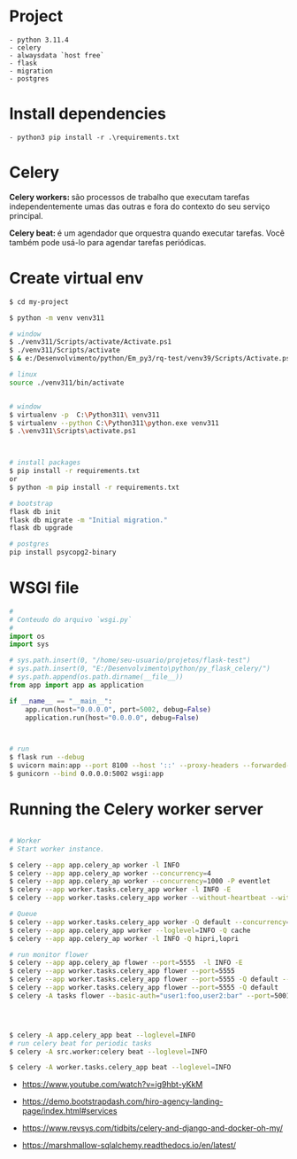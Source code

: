 # Project
    - python 3.11.4
    - celery
    - alwaysdata `host free`
    - flask
    - migration
    - postgres

# Install dependencies
    - python3 pip install -r .\requirements.txt

# Celery

<b>Celery workers: </b> são processos de trabalho que executam tarefas
    independentemente umas das outras e fora do contexto do seu serviço
    principal.

<b>Celery beat: </b> é um agendador que orquestra quando executar tarefas.
    Você também pode usá-lo para agendar tarefas periódicas.





# Create virtual env
```sh
$ cd my-project

$ python -m venv venv311

# window
$ ./venv311/Scripts/activate/Activate.ps1
$ ./venv311/Scripts/activate
$ & e:/Desenvolvimento/python/Em_py3/rq-test/venv39/Scripts/Activate.ps1

# linux
source ./venv311/bin/activate


# window
$ virtualenv -p  C:\Python311\ venv311
$ virtualenv --python C:\Python311\python.exe venv311
$ .\venv311\Scripts\activate.ps1



# install packages
$ pip install -r requirements.txt
or
$ python -m pip install -r requirements.txt

# bootstrap
flask db init
flask db migrate -m "Initial migration."
flask db upgrade

# postgres
pip install psycopg2-binary
```

# WSGI file

```py
#
# Conteudo do arquivo `wsgi.py`
#
import os
import sys

# sys.path.insert(0, "/home/seu-usuario/projetos/flask-test")
# sys.path.insert(0, "E:/Desenvolvimento\python/py_flask_celery/")
# sys.path.append(os.path.dirname(__file__))
from app import app as application

if __name__ == "__main__":
    app.run(host="0.0.0.0", port=5002, debug=False)
    application.run(host="0.0.0.0", debug=False)
```

```sh


# run
$ flask run --debug
$ uvicorn main:app --port 8100 --host '::' --proxy-headers --forwarded-allow-ips "::1"
$ gunicorn --bind 0.0.0.0:5002 wsgi:app

```

# Running the Celery worker server

```sh

# Worker
# Start worker instance.

$ celery --app app.celery_ap worker -l INFO
$ celery --app app.celery_ap worker --concurrency=4
$ celery --app app.celery_ap worker --concurrency=1000 -P eventlet
$ celery --app worker.tasks.celery_app worker -l INFO -E
$ celery --app worker.tasks.celery_app worker --without-heartbeat --without-gossip --without-mingle

# Queue
$ celery --app worker.tasks.celery_app worker -Q default --concurrency=4
$ celery --app app.celery_app worker --loglevel=INFO -Q cache
$ celery --app app.celery_ap worker -l INFO -Q hipri,lopri

# run monitor flower
$ celery --app app.celery_ap flower --port=5555  -l INFO -E
$ celery --app worker.tasks.celery_app flower --port=5555
$ celery --app worker.tasks.celery_app flower --port=5555 -Q default --concurrency=4
$ celery --app worker.tasks.celery_app flower --port=5555 -Q default
$ celery -A tasks flower --basic-auth="user1:foo,user2:bar" --port=5001




$ celery -A app.celery_app beat --loglevel=INFO
# run celery beat for periodic tasks
$ celery -A src.worker:celery beat --loglevel=INFO

$ celery -A worker.tasks.celery_app beat --loglevel=INFO

```
- https://www.youtube.com/watch?v=ig9hbt-yKkM

- https://demo.bootstrapdash.com/hiro-agency-landing-page/index.html#services

- https://www.revsys.com/tidbits/celery-and-django-and-docker-oh-my/

- https://marshmallow-sqlalchemy.readthedocs.io/en/latest/
